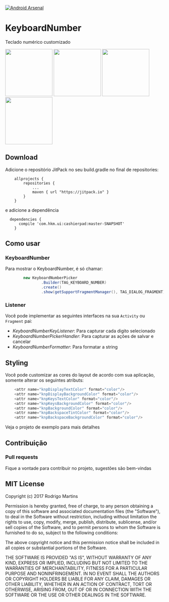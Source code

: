 [![Android Arsenal](https://img.shields.io/badge/Android%20Arsenal-KeyboardNumber-brightgreen.svg?style=flat)](https://android-arsenal.com/details/1/5588)

# KeyboardNumber
Teclado numérico customizado

<img src="https://github.com/policante/KeyboardNumber/blob/master/resource/dialog1.png" width="150">
<img src="https://github.com/policante/KeyboardNumber/blob/master/resource/dialog2.png" width="150">
<img src="https://github.com/policante/KeyboardNumber/blob/master/resource/dialog3.png" width="150">
<img src="https://github.com/policante/KeyboardNumber/blob/master/resource/dialog4.png" width="150">

## Download
Adicione o repositório JitPack no seu build.gradle no final de repositories:
```
	allprojects {
		repositories {
			...
			maven { url "https://jitpack.io" }
		}
	}
```
e adicione a dependência
```
  dependencies {
	  compile 'com.hkm.ui:cashierpad:master-SNAPSHOT'
	}
```

## Como usar

### KeyboardNumber

Para mostrar o KeyboardNumber, é só chamar:

``` java
        new KeyboardNumberPicker
                .Builder(TAG_KEYBOARD_NUMBER)
                .create()
                .show(getSupportFragmentManager(), TAG_DIALOG_FRAGMENT);
```

### Listener

Você pode implementar as seguintes interfaces na sua `Activity` ou `Fragment` pai:
 - *KeyboardNumberKeyListener*: Para capturar cada digito selecionado
 - *KeyboardNumberPickerHandler*: Para capturar as ações de salvar e cancelar
 - *KeyboardNumberFormatter*: Para formatar a string


## Styling
Você pode customizar as cores do layout de acordo com sua aplicação, somente alterar os seguintes atributs:

```java
    <attr name="knpDisplayTextColor" format="color"/>
    <attr name="knpDisplayBackgroundColor" format="color"/>
    <attr name="knpKeysTextColor" format="color"/>
    <attr name="knpKeysBackgroundColor" format="color"/>
    <attr name="knpBackgroundColor" format="color"/>
    <attr name="knpBackspaceTintColor" format="color"/>
    <attr name="knpBackspaceBackgroundColor" format="color"/>
```

Veja o projeto de exemplo para mais detalhes

## Contribuição

### Pull requests

Fique a vontade para contribuir no projeto, sugestões são bem-vindas 

## MIT License

Copyright (c) 2017 Rodrigo Martins

Permission is hereby granted, free of charge, to any person obtaining a copy
of this software and associated documentation files (the "Software"), to deal
in the Software without restriction, including without limitation the rights
to use, copy, modify, merge, publish, distribute, sublicense, and/or sell
copies of the Software, and to permit persons to whom the Software is
furnished to do so, subject to the following conditions:

The above copyright notice and this permission notice shall be included in all
copies or substantial portions of the Software.

THE SOFTWARE IS PROVIDED "AS IS", WITHOUT WARRANTY OF ANY KIND, EXPRESS OR
IMPLIED, INCLUDING BUT NOT LIMITED TO THE WARRANTIES OF MERCHANTABILITY,
FITNESS FOR A PARTICULAR PURPOSE AND NONINFRINGEMENT. IN NO EVENT SHALL THE
AUTHORS OR COPYRIGHT HOLDERS BE LIABLE FOR ANY CLAIM, DAMAGES OR OTHER
LIABILITY, WHETHER IN AN ACTION OF CONTRACT, TORT OR OTHERWISE, ARISING FROM,
OUT OF OR IN CONNECTION WITH THE SOFTWARE OR THE USE OR OTHER DEALINGS IN THE
SOFTWARE.
